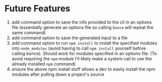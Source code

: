 # Future Features

1. add command option to save the info provided to the cli in an options file (essentially generate an options file so calling `bonce` will repeat the same command)
2. add command option to save the generated input to a file
3. add command option to run `npm install` to install the specified modules into `node_modules` (avoid having to call `npm install` yourself before calling bonce). Should work for modules specified in an options file. (To avoid requiring the `npm` module I'll likely make a system call to use the already installed `npm` command)
4. ensure the above npm install stuff allows a dev to easily install the npm modules after pulling down a project's source
